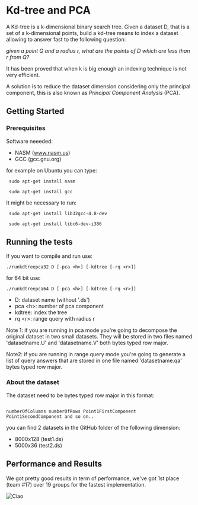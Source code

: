 # Kd-tree and PCA 

A Kd-tree is a k-dimensional binary search tree. Given a dataset D, that is a set of a k-dimensional points, build a kd-tree means to index a dataset allowing to answer fast to the following question: 

  *given a point Q and a radius r, what are the points of D which are less than r from Q?*


It has been proved that when k is big enough an indexing technique is not very efficient.

A solution is to reduce the dataset dimension considering only the principal component, this is also known as *Principal Component Analysis* (PCA).   


## Getting Started

  

### Prerequisites

  
Software neeeded: 

 - NASM (www.nasm.us)
 - GCC (gcc.gnu.org)

for example on Ubuntu you can type:
  
```
 sudo apt-get install nasm

 sudo apt-get install gcc
```

 It might be necessary to run: 

     sudo apt-get install lib32gcc-4.8-dev 
    
     sudo apt-get install libc6-dev-i386



 
## Running the tests

  

If you want to compile and run use:

    ./runkdtreepca32 D [-pca <h>] [-kdtree [-rq <r>]]
    

for 64 bit use:

    ./runkdtreepca64 D [-pca <h>] [-kdtree [-rq <r>]]
    


 - D: dataset name (without '.ds')
 - pca <<h>h>: number of pca component 
 - kdtree: index the tree
 - rq <<r>r>: range query with radius r 
 
  
Note 1: if you are running in pca mode you're going to decompose the original dataset in two small datasets. They will be stored in two files named 'datasetname.U' and 'datasetname.V' both bytes typed row major. 


Note2: if you are running in range query mode you're going to generate a list of query answers that are stored in one file named 'datasetname.qa' bytes typed row major. 


### About the dataset 

The dataset need to be bytes typed row major in this format: 
```

numberOfColumns numberOfRows Point1FirstComponent Point1SecondComponent and so on..

```

you can find 2 datasets in the GitHub folder of the following dimension: 

- 8000x128 (test1.ds)
- 5000x36 (test2.ds)




## Performance and Results

 We got pretty good results in term of performance, we've got 1st place (team #17) over 19 groups for the fastest implementation. 

![Ciao](https://imagizer.imageshack.com/img923/8595/wjp7Kt.png)

  


